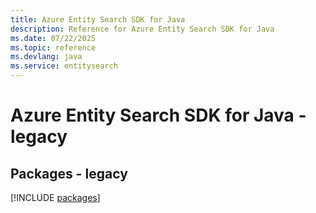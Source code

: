 ```yaml
---
title: Azure Entity Search SDK for Java
description: Reference for Azure Entity Search SDK for Java
ms.date: 07/22/2025
ms.topic: reference
ms.devlang: java
ms.service: entitysearch
---
```

# Azure Entity Search SDK for Java - legacy
## Packages - legacy
[!INCLUDE [packages](entity-search-index.md)]